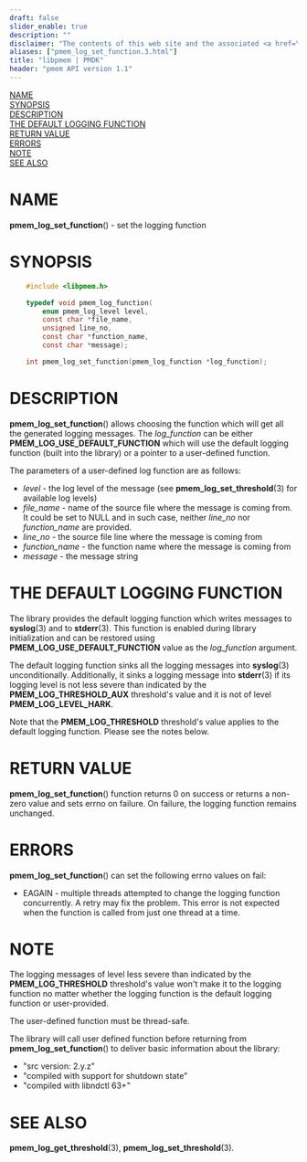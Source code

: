 ```yaml
---
draft: false
slider_enable: true
description: ""
disclaimer: "The contents of this web site and the associated <a href=\"https://github.com/pmem\">GitHub repositories</a> are BSD-licensed open source."
aliases: ["pmem_log_set_function.3.html"]
title: "libpmem | PMDK"
header: "pmem API version 1.1"
---
```


[comment]: <> (SPDX-License-Identifier: BSD-3-Clause)
[comment]: <> (Copyright 2024, Intel Corporation)

[comment]: <> (pmem_log_set_function.3 -- set the logging function)

[NAME](#name)<br />
[SYNOPSIS](#synopsis)<br />
[DESCRIPTION](#description)<br />
[THE DEFAULT LOGGING FUNCTION](#the-default-logging-function)<br />
[RETURN VALUE](#return-value)<br />
[ERRORS](#errors)<br />
[NOTE](#note)<br />
[SEE ALSO](#see-also)<br />

# NAME #

**pmem_log_set_function**() - set the logging function

# SYNOPSIS #

```c
	#include <libpmem.h>

	typedef void pmem_log_function(
		enum pmem_log_level level,
		const char *file_name,
		unsigned line_no,
		const char *function_name,
		const char *message);

	int pmem_log_set_function(pmem_log_function *log_function);
```

# DESCRIPTION #

**pmem_log_set_function**() allows choosing the function which will get all
the generated logging messages. The *log_function* can be either
**PMEM_LOG_USE_DEFAULT_FUNCTION** which will use the default logging function
(built into the library) or a pointer to a user-defined function.

The parameters of a user-defined log function are as follows:

 - *level* - the log level of the message (see **pmem_log_set_threshold**(3)
   for available log levels)
 - *file_name* - name of the source file where the message is coming from.
   It could be set to NULL and in such case, neither *line_no* nor *function_name*
   are provided.
 - *line_no* - the source file line where the message is coming from
 - *function_name* - the function name where the message is coming from
 - *message* - the message string

# THE DEFAULT LOGGING FUNCTION #

The library provides the default logging function which writes messages to
**syslog**(3) and to **stderr**(3). This function is enabled during library
initialization and can be restored using **PMEM_LOG_USE_DEFAULT_FUNCTION** value
as the *log_function* argument.

The default logging function sinks all the logging messages into **syslog**(3)
unconditionally. Additionally, it sinks a logging message into **stderr**(3)
if its logging level is not less severe than indicated by
the **PMEM_LOG_THRESHOLD_AUX** threshold's value and it is not of level
**PMEM_LOG_LEVEL_HARK**.

Note that the **PMEM_LOG_THRESHOLD** threshold's value applies to
the default logging function. Please see the notes below.

# RETURN VALUE #

**pmem_log_set_function**() function returns 0 on success or returns
a non-zero value and sets errno on failure. On failure, the logging
function remains unchanged.

# ERRORS #

**pmem_log_set_function**() can set the following errno values on fail:

 - EAGAIN - multiple threads attempted to change the logging function concurrently.
   A retry may fix the problem. This error is not expected when the function is
   called from just one thread at a time.

# NOTE #

The logging messages of level less severe than indicated by
the **PMEM_LOG_THRESHOLD** threshold's value won't make it to the logging function
no matter whether the logging function is the default logging function or user-provided.

The user-defined function must be thread-safe.

The library will call user defined function before returning from **pmem_log_set_function**()
to deliver basic information about the library:

 - "src version: 2.y.z"
 - "compiled with support for shutdown state"
 - "compiled with libndctl 63+"

# SEE ALSO #

**pmem_log_get_threshold**(3), **pmem_log_set_threshold**(3).
